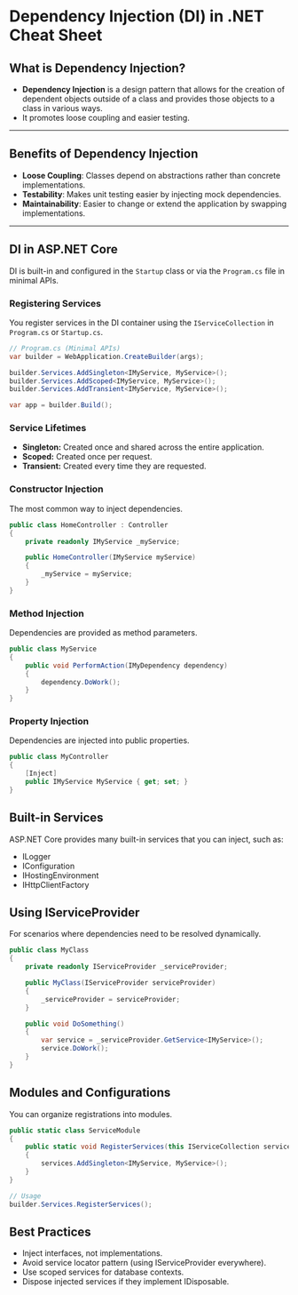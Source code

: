 # Dependency Injection (DI) in .NET Cheat Sheet

## What is Dependency Injection?
- **Dependency Injection** is a design pattern that allows for the creation of dependent objects outside of a class and provides those objects to a class in various ways.
- It promotes loose coupling and easier testing.

---

## Benefits of Dependency Injection
- **Loose Coupling**: Classes depend on abstractions rather than concrete implementations.
- **Testability**: Makes unit testing easier by injecting mock dependencies.
- **Maintainability**: Easier to change or extend the application by swapping implementations.

---

## DI in ASP.NET Core
DI is built-in and configured in the `Startup` class or via the `Program.cs` file in minimal APIs.

### Registering Services
You register services in the DI container using the `IServiceCollection` in `Program.cs` or `Startup.cs`.

```csharp
// Program.cs (Minimal APIs)
var builder = WebApplication.CreateBuilder(args);

builder.Services.AddSingleton<IMyService, MyService>();
builder.Services.AddScoped<IMyService, MyService>();
builder.Services.AddTransient<IMyService, MyService>();

var app = builder.Build();
```

### Service Lifetimes
- **Singleton:** Created once and shared across the entire application.
- **Scoped:** Created once per request.
- **Transient:** Created every time they are requested.

### Constructor Injection
The most common way to inject dependencies.
```csharp
public class HomeController : Controller
{
    private readonly IMyService _myService;

    public HomeController(IMyService myService)
    {
        _myService = myService;
    }
}
```

### Method Injection
Dependencies are provided as method parameters.
```csharp
public class MyService
{
    public void PerformAction(IMyDependency dependency)
    {
        dependency.DoWork();
    }
}
```

### Property Injection
Dependencies are injected into public properties.
```csharp
public class MyController
{
    [Inject]
    public IMyService MyService { get; set; }
}
```

## Built-in Services
ASP.NET Core provides many built-in services that you can inject, such as:

- ILogger<T>
- IConfiguration
- IHostingEnvironment
- IHttpClientFactory

## Using IServiceProvider
For scenarios where dependencies need to be resolved dynamically.

```csharp
public class MyClass
{
    private readonly IServiceProvider _serviceProvider;

    public MyClass(IServiceProvider serviceProvider)
    {
        _serviceProvider = serviceProvider;
    }

    public void DoSomething()
    {
        var service = _serviceProvider.GetService<IMyService>();
        service.DoWork();
    }
}
```

## Modules and Configurations
You can organize registrations into modules.
```csharp
public static class ServiceModule
{
    public static void RegisterServices(this IServiceCollection services)
    {
        services.AddSingleton<IMyService, MyService>();
    }
}

// Usage
builder.Services.RegisterServices();
```

## Best Practices
- Inject interfaces, not implementations.
- Avoid service locator pattern (using IServiceProvider everywhere).
- Use scoped services for database contexts.
- Dispose injected services if they implement IDisposable.